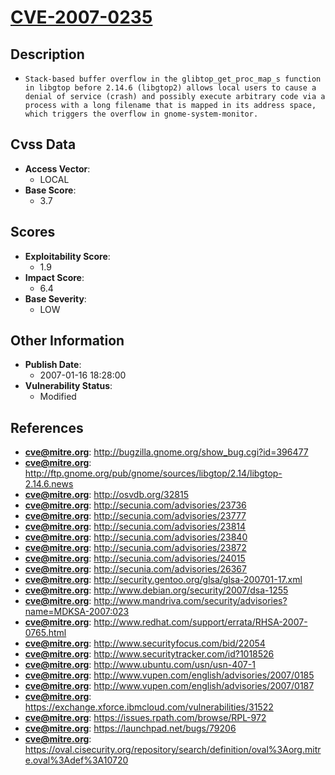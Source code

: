 
# [CVE-2007-0235](http://bugzilla.gnome.org/show_bug.cgi?id=396477)

## Description

- `Stack-based buffer overflow in the glibtop_get_proc_map_s function in libgtop before 2.14.6 (libgtop2) allows local users to cause a denial of service (crash) and possibly execute arbitrary code via a process with a long filename that is mapped in its address space, which triggers the overflow in gnome-system-monitor.`

## Cvss Data

- **Access Vector**:
  - LOCAL
- **Base Score**:
  - 3.7

## Scores

- **Exploitability Score**:
  - 1.9
- **Impact Score**:
  - 6.4
- **Base Severity**:
  - LOW

## Other Information

- **Publish Date**:
  - 2007-01-16 18:28:00
- **Vulnerability Status**:
  - Modified

## References

- **cve@mitre.org**: http://bugzilla.gnome.org/show_bug.cgi?id=396477
- **cve@mitre.org**: http://ftp.gnome.org/pub/gnome/sources/libgtop/2.14/libgtop-2.14.6.news
- **cve@mitre.org**: http://osvdb.org/32815
- **cve@mitre.org**: http://secunia.com/advisories/23736
- **cve@mitre.org**: http://secunia.com/advisories/23777
- **cve@mitre.org**: http://secunia.com/advisories/23814
- **cve@mitre.org**: http://secunia.com/advisories/23840
- **cve@mitre.org**: http://secunia.com/advisories/23872
- **cve@mitre.org**: http://secunia.com/advisories/24015
- **cve@mitre.org**: http://secunia.com/advisories/26367
- **cve@mitre.org**: http://security.gentoo.org/glsa/glsa-200701-17.xml
- **cve@mitre.org**: http://www.debian.org/security/2007/dsa-1255
- **cve@mitre.org**: http://www.mandriva.com/security/advisories?name=MDKSA-2007:023
- **cve@mitre.org**: http://www.redhat.com/support/errata/RHSA-2007-0765.html
- **cve@mitre.org**: http://www.securityfocus.com/bid/22054
- **cve@mitre.org**: http://www.securitytracker.com/id?1018526
- **cve@mitre.org**: http://www.ubuntu.com/usn/usn-407-1
- **cve@mitre.org**: http://www.vupen.com/english/advisories/2007/0185
- **cve@mitre.org**: http://www.vupen.com/english/advisories/2007/0187
- **cve@mitre.org**: https://exchange.xforce.ibmcloud.com/vulnerabilities/31522
- **cve@mitre.org**: https://issues.rpath.com/browse/RPL-972
- **cve@mitre.org**: https://launchpad.net/bugs/79206
- **cve@mitre.org**: https://oval.cisecurity.org/repository/search/definition/oval%3Aorg.mitre.oval%3Adef%3A10720
